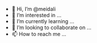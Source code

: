 - 👋 Hi, I’m @meidali
- 👀 I’m interested in ...
- 🌱 I’m currently learning ...
- 💞️ I’m looking to collaborate on ...
- 📫 How to reach me ...

<!---
meidali/meidali is a ✨ special ✨ repository because its `README.md` (this file) appears on your GitHub profile.
You can click the Preview link to take a look at your changes.
--->
